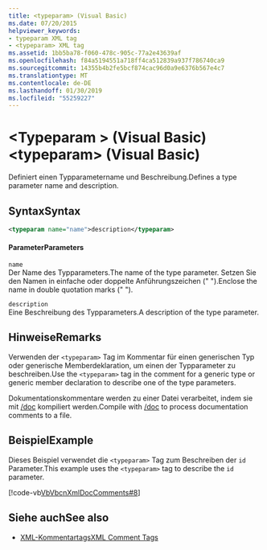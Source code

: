 ```yaml
---
title: <typeparam> (Visual Basic)
ms.date: 07/20/2015
helpviewer_keywords:
- typeparam XML tag
- <typeparam> XML tag
ms.assetid: 1bb5ba78-f060-478c-905c-77a2e43639af
ms.openlocfilehash: f84a5194551a718ff4ca512839a937f786740ca9
ms.sourcegitcommit: 14355b4b2fe5bcf874cac96d0a9e6376b567e4c7
ms.translationtype: MT
ms.contentlocale: de-DE
ms.lasthandoff: 01/30/2019
ms.locfileid: "55259227"
---
```

# <a name="typeparam-visual-basic"></a><span data-ttu-id="37e88-102">\<Typeparam > (Visual Basic)</span><span class="sxs-lookup"><span data-stu-id="37e88-102">\<typeparam> (Visual Basic)</span></span>
<span data-ttu-id="37e88-103">Definiert einen Typparametername und Beschreibung.</span><span class="sxs-lookup"><span data-stu-id="37e88-103">Defines a type parameter name and description.</span></span>  
  
## <a name="syntax"></a><span data-ttu-id="37e88-104">Syntax</span><span class="sxs-lookup"><span data-stu-id="37e88-104">Syntax</span></span>  
  
```xml  
<typeparam name="name">description</typeparam>  
```  
  
#### <a name="parameters"></a><span data-ttu-id="37e88-105">Parameter</span><span class="sxs-lookup"><span data-stu-id="37e88-105">Parameters</span></span>  
 `name`  
 <span data-ttu-id="37e88-106">Der Name des Typparameters.</span><span class="sxs-lookup"><span data-stu-id="37e88-106">The name of the type parameter.</span></span> <span data-ttu-id="37e88-107">Setzen Sie den Namen in einfache oder doppelte Anführungszeichen (" ").</span><span class="sxs-lookup"><span data-stu-id="37e88-107">Enclose the name in double quotation marks (" ").</span></span>  
  
 `description`  
 <span data-ttu-id="37e88-108">Eine Beschreibung des Typparameters.</span><span class="sxs-lookup"><span data-stu-id="37e88-108">A description of the type parameter.</span></span>  
  
## <a name="remarks"></a><span data-ttu-id="37e88-109">Hinweise</span><span class="sxs-lookup"><span data-stu-id="37e88-109">Remarks</span></span>  
 <span data-ttu-id="37e88-110">Verwenden der `<typeparam>` Tag im Kommentar für einen generischen Typ oder generische Memberdeklaration, um einen der Typparameter zu beschreiben.</span><span class="sxs-lookup"><span data-stu-id="37e88-110">Use the `<typeparam>` tag in the comment for a generic type or generic member declaration to describe one of the type parameters.</span></span>  
  
 <span data-ttu-id="37e88-111">Dokumentationskommentare werden zu einer Datei verarbeitet, indem sie mit [/doc](../../../visual-basic/reference/command-line-compiler/doc.md) kompiliert werden.</span><span class="sxs-lookup"><span data-stu-id="37e88-111">Compile with [/doc](../../../visual-basic/reference/command-line-compiler/doc.md) to process documentation comments to a file.</span></span>  
  
## <a name="example"></a><span data-ttu-id="37e88-112">Beispiel</span><span class="sxs-lookup"><span data-stu-id="37e88-112">Example</span></span>  
 <span data-ttu-id="37e88-113">Dieses Beispiel verwendet die `<typeparam>` Tag zum Beschreiben der `id` Parameter.</span><span class="sxs-lookup"><span data-stu-id="37e88-113">This example uses the `<typeparam>` tag to describe the `id` parameter.</span></span>  
  
 [!code-vb[VbVbcnXmlDocComments#8](../../../visual-basic/language-reference/xmldoc/codesnippet/VisualBasic/typeparam_1.vb)]  
  
## <a name="see-also"></a><span data-ttu-id="37e88-114">Siehe auch</span><span class="sxs-lookup"><span data-stu-id="37e88-114">See also</span></span>
- [<span data-ttu-id="37e88-115">XML-Kommentartags</span><span class="sxs-lookup"><span data-stu-id="37e88-115">XML Comment Tags</span></span>](../../../visual-basic/language-reference/xmldoc/index.md)
